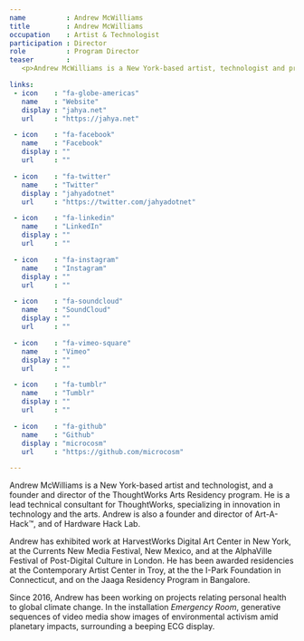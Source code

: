 ```yaml
---
name          : Andrew McWilliams
title         : Andrew McWilliams
occupation    : Artist & Technologist
participation : Director
role          : Program Director
teaser        :
   <p>Andrew McWilliams is a New York-based artist, technologist and program director. He is a Director of ThoughtWorks Arts, and a Lead Consultant at ThoughtWorks. Andrew has exhibited work at HarvestWorks New York, Currents New Mexico, and AlphaVille Festival in London. He is Director of Art-A-Hack&trade; and the Hardware Hack Lab.</p>

links:
 - icon    : "fa-globe-americas"
   name    : "Website"
   display : "jahya.net"
   url     : "https://jahya.net"

 - icon    : "fa-facebook"
   name    : "Facebook"
   display : ""
   url     : ""

 - icon    : "fa-twitter"
   name    : "Twitter"
   display : "jahyadotnet"
   url     : "https://twitter.com/jahyadotnet"

 - icon    : "fa-linkedin"
   name    : "LinkedIn"
   display : ""
   url     : ""

 - icon    : "fa-instagram"
   name    : "Instagram"
   display : ""
   url     : ""

 - icon    : "fa-soundcloud"
   name    : "SoundCloud"
   display : ""
   url     : ""

 - icon    : "fa-vimeo-square"
   name    : "Vimeo"
   display : ""
   url     : ""

 - icon    : "fa-tumblr"
   name    : "Tumblr"
   display : ""
   url     : ""

 - icon    : "fa-github"
   name    : "Github"
   display : "microcosm"
   url     : "https://github.com/microcosm"

---
```

Andrew McWilliams is a New York-based artist and technologist, and a founder and director of the ThoughtWorks Arts Residency program. He is a lead technical consultant for ThoughtWorks, specializing in innovation in technology and the arts. Andrew is also a founder and director of Art-A-Hack&trade;, and of Hardware Hack Lab.

Andrew has exhibited work at HarvestWorks Digital Art Center in New York, at the Currents New Media Festival, New Mexico, and at the AlphaVille Festival of Post-Digital Culture in London. He has been awarded residencies at the Contemporary Artist Center in Troy, at the the I-Park Foundation in Connecticut, and on the Jaaga Residency Program in Bangalore.

Since 2016, Andrew has been working on projects relating personal health to global climate change. In the installation *Emergency Room*, generative sequences of video media show images of environmental activism amid planetary impacts, surrounding a beeping ECG display.